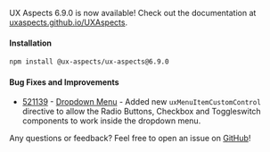UX Aspects 6.9.0 is now available! Check out the documentation at [uxaspects.github.io/UXAspects](https://uxaspects.github.io/UXAspects).

#### Installation
```bash
npm install @ux-aspects/ux-aspects@6.9.0
```

#### Bug Fixes and Improvements
* [521139](https://internal.almoctane.com/ui/entity-navigation?p=131002/7002&entityType=work_item&id=521139) - [Dropdown Menu](https://uxaspects.github.io/UXAspects/#/components/buttons#dropdowns) - Added new `uxMenuItemCustomControl` directive to allow the Radio Buttons, Checkbox and Toggleswitch components to work inside the dropdown menu.

Any questions or feedback? Feel free to open an issue on [GitHub](https://github.com/UXAspects/UXAspects/issues)!
